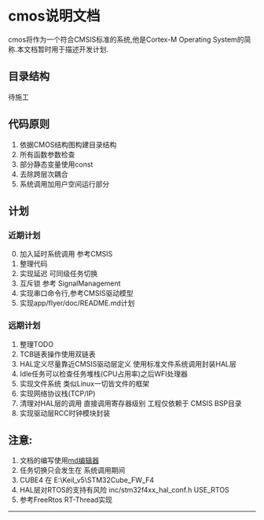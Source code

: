# cmos说明文档
cmos将作为一个符合CMSIS标准的系统,他是Cortex-M Operating System的简称.本文档暂时用于描述开发计划.

## 目录结构
待施工

## 代码原则
1. 依据CMOS结构图构建目录结构
2. 所有函数参数检查
3. 部分静态变量使用const
4. 去除跨层次耦合
5. 系统调用加用户空间运行部分

## 计划
### 近期计划
0. 加入延时系统调用 参考CMSIS
1. 整理代码
2. 实现延迟 可同级任务切换
3. 互斥锁 参考 SignalManagement
4. 实现串口命令行,参考CMSIS驱动模型
5. 实现app/flyer/doc/README.md计划

### 远期计划
1. 整理TODO
4. TCB链表操作使用双链表
5. HAL定义尽量靠近CMSIS驱动层定义 使用标准文件系统调用封装HAL层
6. Idle任务可以检查任务堆栈\(CPU占用率\)之后WFI处理器
7. 实现文件系统 类似Linux一切皆文件的框架
8. 实现网络协议栈(TCP/IP)
9. 清理对HAL层的调用 直接调用寄存器级别 工程仅依赖于 CMSIS BSP目录
10. 实现驱动层RCC时钟模块封装

## 注意:
1. 文档的编写使用[md编辑器][1]
2. 任务切换只会发生在 系统调用期间
3. CUBE4 在 E:\Keil\_v5\STM32Cube\_FW\_F4
4. HAL层对RTOS的支持有风险 inc/stm32f4xx\_hal\_conf.h USE\_RTOS
5. 参考FreeRtos RT-Thread实现

---------

[1]: http://write.blog.csdn.net/mdeditor

